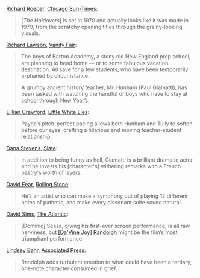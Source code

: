 <!-- The Holdovers -->
[Richard Roeper](https://www.threads.net/@richardroeper), [Chicago Sun-Times](https://chicago.suntimes.com/movies-and-tv/2023/10/31/23936411/the-holdovers-review-paul-giamatti-movie-alexander-payne-davine-joy-randolph-dominic-sessa):

> [_The Holdovers_] is set in 1970 and actually looks like it was made in 1970, from the scratchy opening titles through the grainy-looking visuals.

[Richard Lawson](https://twitter.com/rilaws), [Vanity Fair](https://www.vanityfair.com/hollywood/2023/09/the-holdovers-movie-review):

> The boys of Barton Academy, a stony old New England prep school, are planning to head home — or to some fabulous vacation destination. All save for a few students, who have been temporarily orphaned by circumstance.
>
> A grumpy ancient history teacher, Mr. Hunham (Paul Giamatti), has been tasked with watching the handful of boys who have to stay at school through New Year’s.

[Lillian Crawford](https://twitter.com/lillcrawf), [Little White Lies](https://lwlies.com/reviews/the-holdovers/):

> Payne’s pitch-perfect pacing allows both Hunham and Tully to soften before our eyes, crafting a hilarious and moving teacher-student relationship.

[Dana Stevens](https://twitter.com/thehighsign), [Slate](https://slate.com/culture/2023/11/holdovers-alexander-payne-paul-giamatti-review.html?via=rss):

> In addition to being funny as hell, Giamatti is a brilliant dramatic actor, and he invests his [character's] withering remarks with a French pastry's worth of layers.

[David Fear](https://twitter.com/davidlfear), [Rolling Stone](https://www.rollingstone.com/tv-movies/tv-movie-reviews/the-holdovers-review-paul-giamatti-alexander-payne-sideways-reunion-1234860387/):

> He’s an artist who can make a symphony out of playing 12 different notes of pathetic, and make every dissonant suite sound natural.

[David Sims](https://twitter.com/davidlsims), [The Atlantic](https://www.theatlantic.com/culture/archive/2023/10/the-holdovers-movie-review/675783/):

> [Dominic] Sessa, giving his first-ever screen performance, is all raw nerviness, but [[Da'Vine Joy] Randolph](/people/1180099) might be the film’s most triumphant performance.

[Lindsey Bahr](https://twitter.com/ldbahr?lang=en), [Associated Press](https://apnews.com/article/holdovers-alexander-payne-e45036178a7ce23c0bd045ccc1dd4ae1):

> Randolph adds turbulent emotion to what could have been a tertiary, one-note character consumed in grief.